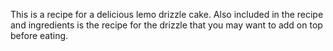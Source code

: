 This is a recipe for a delicious lemo drizzle cake. Also included in the recipe and ingredients is the recipe for the drizzle that you may want to add on top before eating.